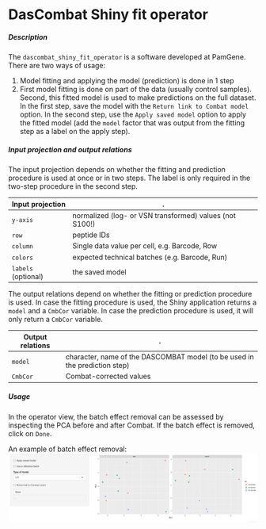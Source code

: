 # DasCombat Shiny fit operator

##### Description

The `dascombat_shiny_fit_operator` is a software developed at PamGene.
There are two ways of usage:
1. Model fitting and applying the model (prediction) is done in 1 step
2. First model fitting is done on part of the data (usually control samples). Second, this fitted model is used to make predictions on the full dataset.
In the first step, save the model with the `Return link to Combat model` option. In the second step, use the `Apply saved model` option to apply the fitted model (add the `model` factor that was output from the fitting step as a label on the apply step).

##### Input projection and output relations
The input projection depends on whether the fitting and prediction procedure is used at once or in two steps. The label is only required in the two-step procedure in the second step.

Input projection|.
---|---
`y-axis`        | normalized (log- or VSN transformed) values (not S100!)
`row`           | peptide IDs
`column`        | Single data value per cell, e.g. Barcode, Row
`colors`        | expected technical batches (e.g. Barcode, Run)
`labels` (optional) | the saved model

The output relations depend on whether the fitting or prediction procedure is used. In case the fitting procedure is used, the
Shiny application returns a `model` and a `CmbCor` variable. In case the prediction procedure is used, it will only return a `CmbCor` variable.

Output relations|.
---|---
`model`        | character, name of the DASCOMBAT model (to be used in the prediction step)
`CmbCor`       | Combat-corrected values

##### Usage
In the operator view, the batch effect removal can be assessed by inspecting the PCA before and after Combat.
If the batch effect is removed, click on `Done`.

An example of batch effect removal:
![Example screenshot](/static/combat.png?raw=true "Example of application")

